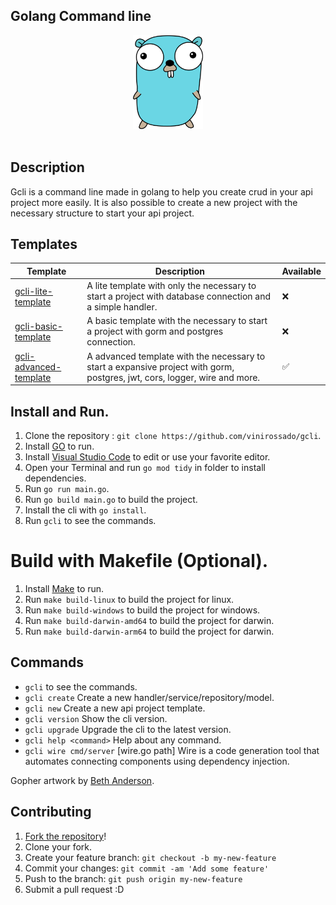 ## **Golang Command line**

<div align="center">
    <a href="#">  <img height="150" src="https://raw.githubusercontent.com/betandr/gophers/master/Gopher.png" alt="" /></a>
</div><br>

## Description
Gcli is a command line made in golang to help you create crud in your api project more easily. It is also possible to create a new project with the necessary structure to start your api project.

## Templates

| Template | Description | Available |
| --- | --- | --- |
| [gcli-lite-template](https://github.com/vinirossado/gcli-lite-template) | A lite template with only the necessary to start a project with database connection and a simple handler. | ❌ |
| [gcli-basic-template](https://github.com/vinirossado/gcli-basic-template ) | A basic template with the necessary to start a project with gorm and postgres connection. | ❌ |
| [gcli-advanced-template](https://github.com/vinirossado/gcli-advanced-template) | A advanced template with the necessary to start a expansive project with gorm, postgres, jwt, cors, logger, wire and more. | ✅ |


## Install and Run.
1. Clone the repository : `git clone https://github.com/vinirossado/gcli`.
2. Install [GO](https://go.dev/) to run.
3. Install [Visual Studio Code](https://code.visualstudio.com/) to edit or use your favorite editor.
4. Open your Terminal and run ```go mod tidy``` in folder to install dependencies.
5. Run ```go run main.go```.
6. Run ```go build main.go``` to build the project.
7. Install the cli with ```go install```.
8. Run ```gcli``` to see the commands.


# Build with Makefile (Optional).
1. Install [Make](https://www.gnu.org/software/make/) to run.
2. Run ```make build-linux``` to build the project for linux.
3. Run ```make build-windows``` to build the project for windows.
4. Run ```make build-darwin-amd64``` to build the project for darwin.
5. Run ```make build-darwin-arm64``` to build the project for darwin.


## Commands
- ```gcli``` to see the commands.
- ```gcli create``` Create a new handler/service/repository/model.
- ```gcli new``` Create a new api project template.
- ```gcli version``` Show the cli version.
- ```gcli upgrade``` Upgrade the cli to the latest version.
- ```gcli help <command>``` Help about any command.
- ```gcli wire cmd/server``` [wire.go path] Wire is a code generation tool that automates connecting components using dependency injection.

Gopher artwork by [Beth Anderson](https://github.com/betandr/gophers).

## Contributing

1. [Fork the repository](https://github.com/vinirossado/gcli/fork)!
2. Clone your fork.
3. Create your feature branch: `git checkout -b my-new-feature`
4. Commit your changes: `git commit -am 'Add some feature'`
5. Push to the branch: `git push origin my-new-feature`
6. Submit a pull request :D